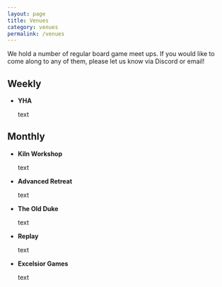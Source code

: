 ```yaml
---
layout: page
title: Venues
category: venues
permalink: /venues
---
```


We hold a number of regular board game meet ups. If you would like to come along to any of them, please let us know via Discord or email!

## __Weekly__
- **YHA**
  
  text

## __Monthly__

- **Kiln Workshop**
  
  text

- **Advanced Retreat**
  
  text

- **The Old Duke**
  
  text

- **Replay**
  
  text

- **Excelsior Games**

  text

